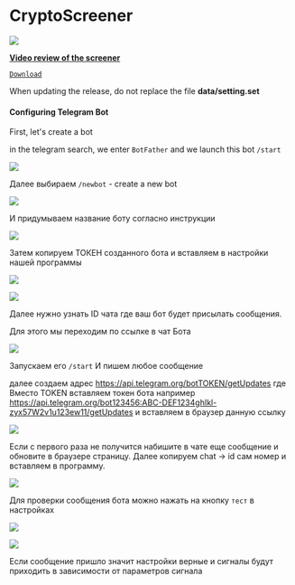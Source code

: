 # CryptoScreener

[![](https://raw.githubusercontent.com/alex290/CryptoScreener/main/imghelp/scr_en.png)](https://www.youtube.com/channel/UCiSd7JTmnbap0tVrPlf-Dew)

[**Video review of the screener**](https://youtu.be/5Oa0iQE0sJk "#### **Video review of the screener**")

[`Download`](https://github.com/alex290/CryptoScreener/releases/download/0.3.0-beta/CryptoScreener.zip "`Скачать`")

When updating the release, do not replace the file **data/setting.set**


#### Configuring Telegram Bot

First, let's create a bot

in the telegram search, we enter `BotFather` and we launch this bot `/start`

![](https://raw.githubusercontent.com/alex290/CryptoScreener/main/imghelp/bot-001.jpg)

Далее выбираем `/newbot` - create a new bot

![](https://raw.githubusercontent.com/alex290/CryptoScreener/main/imghelp/bot002.png)

И придумываем название боту согласно инструкции

![](https://raw.githubusercontent.com/alex290/CryptoScreener/main/imghelp/bot003.png)

Затем копируем ТОКЕН созданного бота и вставляем в настройки нашей программы

![](https://raw.githubusercontent.com/alex290/CryptoScreener/main/imghelp/bot004.png)

![](https://raw.githubusercontent.com/alex290/CryptoScreener/main/imghelp/bot005_en.png)

Далее нужно узнать ID чата где ваш бот будет присылать сообщения.

Для этого мы переходим по ссылке в чат Бота

![](https://raw.githubusercontent.com/alex290/CryptoScreener/main/imghelp/bot006.png)

Запускаем его `/start` И пишем любое сообщение

далее создаем адрес https://api.telegram.org/botTOKEN/getUpdates где Вместо TOKEN вставляем токен бота например https://api.telegram.org/bot123456:ABC-DEF1234ghIkl-zyx57W2v1u123ew11/getUpdates и  вставляем в браузер данную ссылку

![](https://raw.githubusercontent.com/alex290/CryptoScreener/main/imghelp/bot007.png)

Если с первого раза не получится набишите в чате еще сообщение и обновите в браузере страницу. Далее копируем chat -> id сам номер и вставляем в программу.

![](https://raw.githubusercontent.com/alex290/CryptoScreener/main/imghelp/bot008_en.png)

Для проверки сообщения бота можно нажать на кнопку `тест` в настройках

![](https://raw.githubusercontent.com/alex290/CryptoScreener/main/imghelp/bot009_en.png)

![](https://raw.githubusercontent.com/alex290/CryptoScreener/main/imghelp/bot010.png)

Если сообщение пришло значит настройки верные и сигналы будут приходить в зависимости от параметров сигнала
